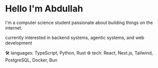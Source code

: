 # Hello I'm Abdullah

I'm a computer science student passionate about building things on the internet. 

currently interested in backend systems, agentic systems, and web development

🛠️ languages: TypeScript, Python, Rust
⚙️ tech: React, Next.js, Tailwind, PostgreSQL, Docker, Bun
